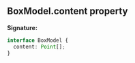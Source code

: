 ## BoxModel.content property

**Signature:**

```typescript
interface BoxModel {
  content: Point[];
}
```
